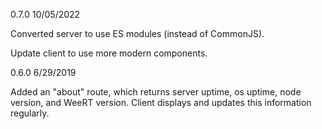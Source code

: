 0.7.0 10/05/2022

Converted server to use ES modules (instead of CommonJS).

Update client to use more modern components.


0.6.0 6/29/2019

Added an "about" route, which returns server uptime, os uptime, node version, and WeeRT version.
Client displays and updates this information regularly.